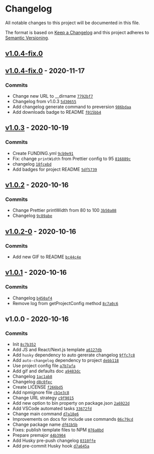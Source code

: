 # Changelog

All notable changes to this project will be documented in this file.

The format is based on [Keep a Changelog](https://keepachangelog.com/en/1.0.0/)
and this project adheres to [Semantic Versioning](https://semver.org/spec/v2.0.0.html).

## [v1.0.4-fix.0](https://github.com/tiagoboeing/styleguide-cli/compare/v1.0.4-fix.0...v1.0.4-fix.0)

## [v1.0.4-fix.0](https://github.com/tiagoboeing/styleguide-cli/compare/v1.0.3...v1.0.4-fix.0) - 2020-11-17

### Commits

- Change new URL to __dirname [`7792bf7`](https://github.com/tiagoboeing/styleguide-cli/commit/7792bf742bde9db176a62069ba8195267b53591c)
- Changelog from v1.0.3 [`5d30655`](https://github.com/tiagoboeing/styleguide-cli/commit/5d3065507cbc91e232a848431d6690c2cad08434)
- Add changelog generate command to preversion [`986bdaa`](https://github.com/tiagoboeing/styleguide-cli/commit/986bdaace4a946c576ec3fc14d13053999203c4e)
- Add downloads badge to README [`f015bb4`](https://github.com/tiagoboeing/styleguide-cli/commit/f015bb4968c39b251c0029c8216429497df63491)

## [v1.0.3](https://github.com/tiagoboeing/styleguide-cli/compare/v1.0.2...v1.0.3) - 2020-10-19

### Commits

- Create FUNDING.yml [`9cb9e91`](https://github.com/tiagoboeing/styleguide-cli/commit/9cb9e9148184e6c80528e602b24d39d215a182a3)
- Fix: change `printWidth` from Prettier config to 95 [`816889c`](https://github.com/tiagoboeing/styleguide-cli/commit/816889c704b427e33109164e87994821897ba1a3)
- changelog [`18fcebd`](https://github.com/tiagoboeing/styleguide-cli/commit/18fcebd89ef261a79b45606cef68d510dd849638)
- Add badges for project README [`5df5739`](https://github.com/tiagoboeing/styleguide-cli/commit/5df573915009848e591c639caf8b1a3af5d87e6b)

## [v1.0.2](https://github.com/tiagoboeing/styleguide-cli/compare/v1.0.2-0...v1.0.2) - 2020-10-16

### Commits

- Change Prettier printWidth from 80 to 100 [`3b50a08`](https://github.com/tiagoboeing/styleguide-cli/commit/3b50a0858e589090dd89c73f11617f7bf9ac45a2)
- Changelog [`9c89abe`](https://github.com/tiagoboeing/styleguide-cli/commit/9c89abeac32c590ecaad550dbb85495ad6c1e7ae)

## [v1.0.2-0](https://github.com/tiagoboeing/styleguide-cli/compare/v1.0.1...v1.0.2-0) - 2020-10-16

### Commits

- Add new GIF to README [`bc44c4e`](https://github.com/tiagoboeing/styleguide-cli/commit/bc44c4efcc4fe8abfd3e9c2d4ff9fdd230bdec51)

## [v1.0.1](https://github.com/tiagoboeing/styleguide-cli/compare/v1.0.0...v1.0.1) - 2020-10-16

### Commits

- Changelog [`b450af4`](https://github.com/tiagoboeing/styleguide-cli/commit/b450af45c006a6e00fe094dde2fbe4fd0c0335ab)
- Remove log from getProjectConfig method [`8c7a0c6`](https://github.com/tiagoboeing/styleguide-cli/commit/8c7a0c6479ef62272216af4c3c09cf051e569fca)

## v1.0.0 - 2020-10-16

### Commits

- Init [`8c7b352`](https://github.com/tiagoboeing/styleguide-cli/commit/8c7b3520223593194c0f88236f7fe89659291559)
- Add JS and React/Next.js template [`a6127db`](https://github.com/tiagoboeing/styleguide-cli/commit/a6127db803cc4c44ff5b797ffad34665fe7c4138)
- Add `husky` dependency to auto gererate changelog [`9ffc7c8`](https://github.com/tiagoboeing/styleguide-cli/commit/9ffc7c81a473c442985e4916c56f99afe1447b74)
- Add `auto-changelog` dependency to project [`debb118`](https://github.com/tiagoboeing/styleguide-cli/commit/debb118a7d7a556a2ea150512705742188eafbb5)
- Use project config file [`a7b7afa`](https://github.com/tiagoboeing/styleguide-cli/commit/a7b7afaa4c22bb2525c31f5b13c9d893358afc25)
- Add gif and defaults doc [`a9483dc`](https://github.com/tiagoboeing/styleguide-cli/commit/a9483dc23041565e148f22f77798c26ee180617e)
- Changelog [`1ac1ab8`](https://github.com/tiagoboeing/styleguide-cli/commit/1ac1ab82624c487c6d964e91baf246b9a5ca5acb)
- Changelog [`d8c0fec`](https://github.com/tiagoboeing/styleguide-cli/commit/d8c0fec3350b288d527509d5ddf49890766ff851)
- Create LICENSE [`f266bd5`](https://github.com/tiagoboeing/styleguide-cli/commit/f266bd5305778a262a6ade016ac226ff858c5f85)
- Add npmignore file [`cb1e3c8`](https://github.com/tiagoboeing/styleguide-cli/commit/cb1e3c83ad28affe03bcaeec570ed6d8e558b5ec)
- Change URL strategy [`c9f9015`](https://github.com/tiagoboeing/styleguide-cli/commit/c9f9015898123eda50735c8f10920c0c726d8668)
- Add new option to bin property on package.json [`2a6922d`](https://github.com/tiagoboeing/styleguide-cli/commit/2a6922d7e5466472b94b98019ee6a04bfaa99580)
- Add VSCode automated tasks [`33672fd`](https://github.com/tiagoboeing/styleguide-cli/commit/33672fddf9d817076bd83f83b68926b73b485c5b)
- Change main command [`d7a18e6`](https://github.com/tiagoboeing/styleguide-cli/commit/d7a18e649b774befda962d9dd534c87a50fb707e)
- Improvements on docs for include use commands [`06c79cd`](https://github.com/tiagoboeing/styleguide-cli/commit/06c79cdccdf09c124a725e518a9307f1ece22065)
- Change package name [`df61b5b`](https://github.com/tiagoboeing/styleguide-cli/commit/df61b5b9be51abd2741ad3077cbb03831e30f909)
- Fixes: publish template files to NPM [`076a0bd`](https://github.com/tiagoboeing/styleguide-cli/commit/076a0bdb0dc2dfc7b9c75f9bb0738547a91f46a1)
- Prepare premajor [`44b3904`](https://github.com/tiagoboeing/styleguide-cli/commit/44b3904dc7385f89686d46e4c2944dc233896dde)
- Add Husky pre-push changelog [`0310ffe`](https://github.com/tiagoboeing/styleguide-cli/commit/0310ffeb452504eecdfe87836c0072da354d6b34)
- Add pre-commit Husky hook [`d7a645a`](https://github.com/tiagoboeing/styleguide-cli/commit/d7a645a4891f50d5410de975fae697b5d28d1722)
